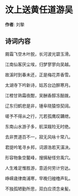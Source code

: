 # 汶上送黄任道游吴

**作者**: 刘摰

## 诗词内容

屑霜飞空木叶脱，长河波光碧玉滑。

江南仙客厌尘埃，归梦寥寥向吴越。

故溪时到春未还，正是梅花弄香雪。

太湖寺下吟新诗，姑苏台边醉寒月。

江橙甘熟霜夜酣，吴酬香醇冻醅拨。

辽东归鹤悲是非，锺阜晓猿惊契阔。

嗟予不得从之行，兀若孤鹰叹韝绁。

东南山水游子多，航深屐险无时绝。

去非贾道百不一，寂无风咏十常八。

君提吟笔寻乡邦，词源浩若天潢决。

形容物象空鳌峰，搜摛秘怪穷禹穴。

人生难足惟胜游，意适何劳计穷达。

峥嵘歳律南浦寒，早晚归艎橹声轧。

不独孤陋勤所思，双白应须念亲髪。

